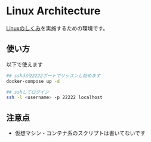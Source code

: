 # Linux Architecture

[Linuxのしくみ](https://gihyo.jp/book/2022/978-4-297-13148-7)を実施するための環境です。

## 使い方

以下で使えます

```bash
## sshdが22222ポートでリッスンし始めます
docker-compose up -d

## sshしてログイン
ssh -l <username> -p 22222 localhost
```

## 注意点
- 仮想マシン・コンテナ系のスクリプトは書いてないです
